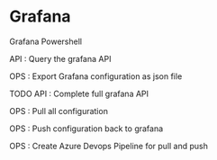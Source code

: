 # Grafana
Grafana Powershell

API : Query the grafana API

OPS : Export Grafana configuration as json file


TODO 
API : Complete full grafana API

OPS : Pull all configuration

OPS : Push configuration back to grafana

OPS : Create Azure Devops Pipeline for pull and push
